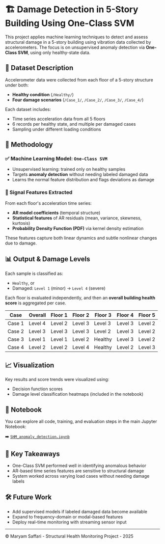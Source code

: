 # 🏗️ Damage Detection in 5-Story Building Using One-Class SVM

This project applies machine learning techniques to detect and assess structural damage in a 5-story building using vibration data collected by accelerometers. The focus is on unsupervised anomaly detection via **One-Class SVM**, using only healthy-state data.

## 📁 Dataset Description

Accelerometer data were collected from each floor of a 5-story structure under both:
- **Healthy condition** (`/Healthy/`)
- **Four damage scenarios** (`/Case_1/`, `/Case_2/`, `/Case_3/`, `/Case_4/`)

Each dataset includes:
- Time series acceleration data from all 5 floors
- 6 records per healthy state, and multiple per damaged cases
- Sampling under different loading conditions

## 🧠 Methodology

### ✅ Machine Learning Model: `One-Class SVM`

- Unsupervised learning: trained only on healthy samples
- Targets **anomaly detection** without needing labeled damaged data
- Learns the normal feature distribution and flags deviations as damage

### 🔬 Signal Features Extracted

From each floor's acceleration time series:
- **AR model coefficients** (temporal structure)
- **Statistical features** of AR residuals (mean, variance, skewness, kurtosis)
- **Probability Density Function (PDF)** via kernel density estimation

These features capture both linear dynamics and subtle nonlinear changes due to damage.

## 📊 Output & Damage Levels

Each sample is classified as:
- `Healthy`, or
- Damaged: `Level 1` (minor) → `Level 4` (severe)

Each floor is evaluated independently, and then an **overall building health score** is aggregated per case.

| Case | Overall | Floor 1 | Floor 2 | Floor 3 | Floor 4 | Floor 5 |
|------|---------|---------|---------|---------|---------|---------|
| Case 1 | Level 4 | Level 2 | Level 3 | Level 3 | Level 3 | Level 2 |
| Case 2 | Level 3 | Level 3 | Level 3 | Level 2 | Level 3 | Level 2 |
| Case 3 | Level 1 | Level 1 | Level 2 | Healthy | Level 3 | Level 2 |
| Case 4 | Level 2 | Level 2 | Level 4 | Healthy | Level 2 | Level 3 |

## 📈 Visualization

Key results and score trends were visualized using:
- Decision function scores
- Damage level classification heatmaps (included in the notebook)

## 📓 Notebook

You can explore all code, training, and evaluation steps in the main Jupyter Notebook:

➡️ [`SHM_anomaly_detection.ipynb`](./SHM_anomaly_detection.ipynb)

## 📌 Key Takeaways

- One-Class SVM performed well in identifying anomalous behavior
- AR-based time series features are sensitive to structural damage
- System worked across varying load cases without needing damage labels

## 🛠️ Future Work

- Add supervised models if labeled damaged data become available
- Expand to frequency-domain or modal-based features
- Deploy real-time monitoring with streaming sensor input

---

© Maryam Saffari - Structural Health Monitoring Project - 2025

